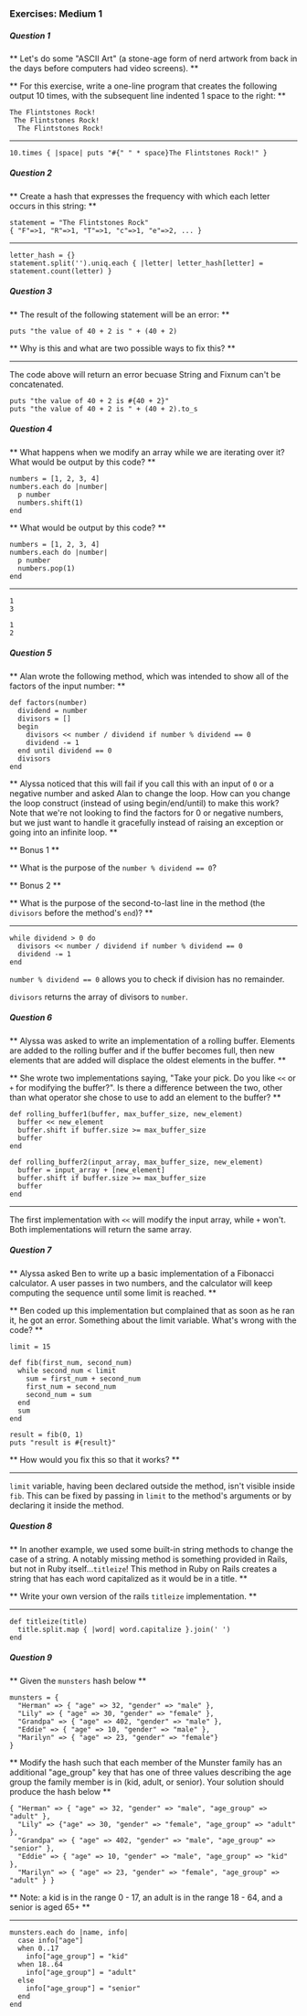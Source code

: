 ### Exercises: Medium 1

##### Question 1

** Let's do some "ASCII Art" (a stone-age form of nerd artwork from back in the days before computers had video screens). **

** For this exercise, write a one-line program that creates the following output 10 times, with the subsequent line indented 1 space to the right: **

```
The Flintstones Rock!
 The Flintstones Rock!
  The Flintstones Rock!
  ```
___
```
10.times { |space| puts "#{" " * space}The Flintstones Rock!" }
```
##### Question 2

** Create a hash that expresses the frequency with which each letter occurs in this string: **

```
statement = "The Flintstones Rock"
{ "F"=>1, "R"=>1, "T"=>1, "c"=>1, "e"=>2, ... }
```
___
```
letter_hash = {}
statement.split('').uniq.each { |letter| letter_hash[letter] = statement.count(letter) }
```
##### Question 3

** The result of the following statement will be an error: **

```
puts "the value of 40 + 2 is " + (40 + 2)
```
** Why is this and what are two possible ways to fix this? **
___
The code above will return an error becuase String and Fixnum can't be concatenated.

```
puts "the value of 40 + 2 is #{40 + 2}"
puts "the value of 40 + 2 is " + (40 + 2).to_s
```
##### Question 4
** What happens when we modify an array while we are iterating over it? What would be output by this code? **
```
numbers = [1, 2, 3, 4]
numbers.each do |number|
  p number
  numbers.shift(1)
end
```
** What would be output by this code? **
```
numbers = [1, 2, 3, 4]
numbers.each do |number|
  p number
  numbers.pop(1)
end
```
___
```
1
3
```
```
1
2
```
##### Question 5
** Alan wrote the following method, which was intended to show all of the factors of the input number: **

```
def factors(number)
  dividend = number
  divisors = []
  begin
    divisors << number / dividend if number % dividend == 0
    dividend -= 1
  end until dividend == 0
  divisors
end
```

** Alyssa noticed that this will fail if you call this with an input of `0` or a negative number and asked Alan to change the loop. How can you change the loop construct (instead of using begin/end/until) to make this work? Note that we're not looking to find the factors for 0 or negative numbers, but we just want to handle it gracefully instead of raising an exception or going into an infinite loop. **

** Bonus 1 **

** What is the purpose of the `number % dividend == 0`?

** Bonus 2 **

** What is the purpose of the second-to-last line in the method (the `divisors` before the method's `end`)? **

___
```
while dividend > 0 do
  divisors << number / dividend if number % dividend == 0
  dividend -= 1
end
```
`number % dividend == 0` allows you to check if division has no remainder.

`divisors` returns the array of divisors to `number`.
##### Question 6

** Alyssa was asked to write an implementation of a rolling buffer. Elements are added to the rolling buffer and if the buffer becomes full, then new elements that are added will displace the oldest elements in the buffer. **

** She wrote two implementations saying, "Take your pick. Do you like `<<` or `+` for modifying the buffer?". Is there a difference between the two, other than what operator she chose to use to add an element to the buffer? **

```
def rolling_buffer1(buffer, max_buffer_size, new_element)
  buffer << new_element
  buffer.shift if buffer.size >= max_buffer_size
  buffer
end

def rolling_buffer2(input_array, max_buffer_size, new_element)
  buffer = input_array + [new_element]
  buffer.shift if buffer.size >= max_buffer_size
  buffer
end
```
___
The first implementation with `<<` will modify the input array, while `+` won't. Both implementations will return the same array.
##### Question 7

** Alyssa asked Ben to write up a basic implementation of a Fibonacci calculator. A user passes in two numbers, and the calculator will keep computing the sequence until some limit is reached. **

** Ben coded up this implementation but complained that as soon as he ran it, he got an error. Something about the limit variable. What's wrong with the code? **

```
limit = 15

def fib(first_num, second_num)
  while second_num < limit
    sum = first_num + second_num
    first_num = second_num
    second_num = sum
  end
  sum
end

result = fib(0, 1)
puts "result is #{result}"
```
** How would you fix this so that it works? **
___
`limit` variable, having been declared outside the method, isn't visible inside `fib`. This can be fixed by passing in `limit` to the method's arguments or by declaring it inside the method.
##### Question 8

** In another example, we used some built-in string methods to change the case of a string. A notably missing method is something provided in Rails, but not in Ruby itself...`titleize`! This method in Ruby on Rails creates a string that has each word capitalized as it would be in a title. **

** Write your own version of the rails `titleize` implementation. **

___
```
def titleize(title)
  title.split.map { |word| word.capitalize }.join(' ')
end
```
##### Question 9

** Given the `munsters` hash below **

```
munsters = {
  "Herman" => { "age" => 32, "gender" => "male" },
  "Lily" => { "age" => 30, "gender" => "female" },
  "Grandpa" => { "age" => 402, "gender" => "male" },
  "Eddie" => { "age" => 10, "gender" => "male" },
  "Marilyn" => { "age" => 23, "gender" => "female"}
}
```
** Modify the hash such that each member of the Munster family has an additional "age_group" key that has one of three values describing the age group the family member is in (kid, adult, or senior). Your solution should produce the hash below **

```
{ "Herman" => { "age" => 32, "gender" => "male", "age_group" => "adult" },
  "Lily" => {"age" => 30, "gender" => "female", "age_group" => "adult" },
  "Grandpa" => { "age" => 402, "gender" => "male", "age_group" => "senior" },
  "Eddie" => { "age" => 10, "gender" => "male", "age_group" => "kid" },
  "Marilyn" => { "age" => 23, "gender" => "female", "age_group" => "adult" } }
  ```
  
  ** Note: a kid is in the range 0 - 17, an adult is in the range 18 - 64, and a senior is aged 65+ **
  ___
  ```
  munsters.each do |name, info|
    case info["age"]
    when 0..17
      info["age_group"] = "kid"
    when 18..64
      info["age_group"] = "adult"
    else
      info["age_group"] = "senior"
    end
  end
  ```